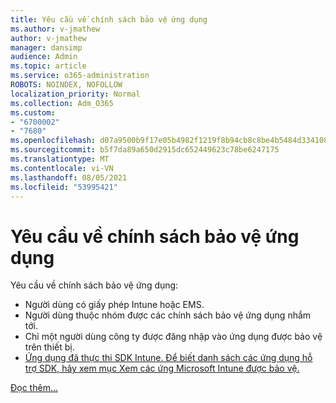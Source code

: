 ```yaml
---
title: Yêu cầu về chính sách bảo vệ ứng dụng
ms.author: v-jmathew
author: v-jmathew
manager: dansimp
audience: Admin
ms.topic: article
ms.service: o365-administration
ROBOTS: NOINDEX, NOFOLLOW
localization_priority: Normal
ms.collection: Adm_O365
ms.custom:
- "6700002"
- "7680"
ms.openlocfilehash: d07a9500b9f17e05b4982f1219f8b94cb8c8be4b5484d334108c9131b42b5659
ms.sourcegitcommit: b5f7da89a650d2915dc652449623c78be6247175
ms.translationtype: MT
ms.contentlocale: vi-VN
ms.lasthandoff: 08/05/2021
ms.locfileid: "53995421"
---
```

# <a name="application-protection-policy-requirements"></a>Yêu cầu về chính sách bảo vệ ứng dụng

Yêu cầu về chính sách bảo vệ ứng dụng:

- Người dùng có giấy phép Intune hoặc EMS.
- Người dùng thuộc nhóm được các chính sách bảo vệ ứng dụng nhắm tới.
- Chỉ một người dùng công ty được đăng nhập vào ứng dụng được bảo vệ trên thiết bị.
- [Ứng dụng đã thực thi SDK Intune. Để biết danh sách các ứng dụng hỗ trợ SDK, hãy xem mục Xem các ứng Microsoft Intune được bảo vệ.](https://docs.microsoft.com/mem/intune/apps/apps-supported-intune-apps)

[Đọc thêm...](https://docs.microsoft.com/mem/intune/apps/app-protection-policy)
